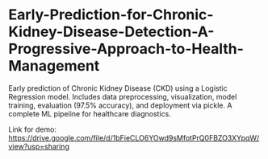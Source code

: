 # Early-Prediction-for-Chronic-Kidney-Disease-Detection-A-Progressive-Approach-to-Health-Management
Early prediction of Chronic Kidney Disease (CKD) using a Logistic Regression model. Includes data preprocessing, visualization, model training, evaluation (97.5% accuracy), and deployment via pickle. A complete ML pipeline for healthcare diagnostics.


Link for demo: https://drive.google.com/file/d/1bFieCLO6YOwd9sMfotPrQ0FBZO3XYpqW/view?usp=sharing

